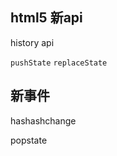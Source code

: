 ## html5 新api

history api

`pushState` `replaceState`

## 新事件

hashashchange

popstate

<!--router.get('/ewqwqrqw')-->